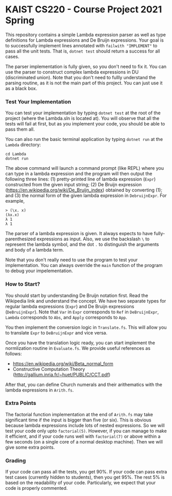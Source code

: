 KAIST CS220 - Course Project 2021 Spring
===

This repository contains a simple Lambda expression parser as well as type
definitions for Lambda expressions and De Bruijn expressions. Your goal is to
successfully implement lines annotated with `failwith "IMPLEMENT"` to pass all
the unit tests. That is, `dotnet test` should return a success for all cases.

The parser implementation is fully given, so you don't need to fix it. You can
use the parser to construct complex lambda expressions in DU (discriminated
union). Note that you don't need to fullly understand the parsing routine, as it
is not the main part of this project. You can just use it as a black box.

### Test Your Implementation

You can test your implementation by typing `dotnet test` at the root of the
project (where the Lambda.sln is located at). You will observe that all the
tests will fail at first, but as you implement your code, you should be able to
pass them all.

You can also run the basic terminal application by typing `dotnet run` at the
`Lambda` directory:
```
cd Lambda
dotnet run
```

The above command will launch a command prompt (like REPL) where you can type in
a lambda expression and the program will then output the following three lines:
(1) pretty-printed line of lambda expression (`Expr`) constructed from the given
input string; (2) De Bruijn expression
(https://en.wikipedia.org/wiki/De_Bruijn_index) obtained by converting (1); and
(3) the normal form of the given lambda expression in `DebruijnExpr`. For example,
```
> (\x. x)
(λx.x)
λ 1
λ 1
```

The parser of a lambda expression is given. It always expects to have
fully-parenthesized expressions as input. Also, we use the backslash `\` to
represent the lambda symbol, and the dot `.` to distinguish the arguments and
body of a lambda term.

Note that you don't really need to use the program to test your
implementation. You can always override the `main` function of the program to
debug your impelementation.

### How to Start?

You should start by understanding De Bruijn notation first. Read the Wikipedia
link and understand the concept. We have two separate types for regular lambda
expressions (`Expr`) and De Bruijn expressions (`DeBruijnExpr`). Note that `Var`
in `Expr` corresponds to `Ref` in `DeBruijnExpr`, `Lambda` corresponds to `Abs`,
and `Apply` corresponds to `App`.

You then implement the conversion logic in `Translate.fs`. This will allow you
to translate `Expr` to `DeBruijnExpr` and vice versa.

Once you have the translation logic ready, you can start implement the
normlization routine in `Evaluate.fs`. We provide useful references as follows:
- https://en.wikipedia.org/wiki/Beta_normal_form
- Constructive Computation Theory (http://gallium.inria.fr/~huet/PUBLIC/CCT.pdf)

After that, you can define Church numerals and their arithematics with the
lambda expressions in `Arith.fs`.

### Extra Points

The factorial function implementation at the end of `Arith.fs` may take
significant time if the input is bigger than five (or six). This is obvious
because lambda expressions include lots of nested expressions. So we will test
your code only upto `factorial(5)`. However, if you can manage to make it
efficient, and if your code runs well with `factorial(7)` or above within a few
seconds (on a single core of a normal desktop machine). Then we will give some
extra points.

### Grading

If your code can pass all the tests, you get 90%. If your code can pass extra
test cases (currently hidden to students), then you get 95%. The rest 5% is
based on the readability of your code. Particularly, we expect that your code is
properly commented.
